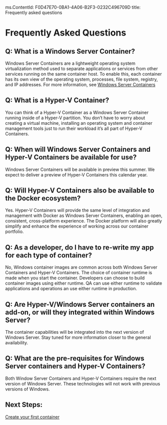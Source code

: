 ms.ContentId: F0D47E70-0BA1-4A06-B2F3-0232C496709D
title: Frequently asked questions


# Frequently Asked Questions

## Q: What is a Windows Server Container?  ##

Windows Server Containers are a lightweight operating system virtualization method used to separate applications or services from other services running on the same container host. To enable this, each container has its own view of the operating system, processes, file system, registry, and IP addresses. For more information, see [Windows Server Containers](about_overview.md) 


## Q: What is a Hyper-V Container?  ##

You can think of a Hyper-V Container as a Windows Server Container running inside of a Hyper-V partition. You don’t have to worry about creating a virtual machine, installing an operating system and container management tools just to run their workload it’s all part of Hyper-V Containers. 


## Q: When will Windows Server Containers and Hyper-V Containers be available for use?  ##

<!-- check with marketing -->
Windows Server Containers will be available in preview this summer. We expect to deliver a preview of Hyper-V Containers this calendar year.   



## Q: Will Hyper-V Containers also be available to the Docker ecosystem?   ##

Yes. Hyper-V Containers will provide the same level of integration and management with Docker as Windows Server Containers, enabling an open, consistent, cross-platform experience. The Docker platform will also greatly simplify and enhance the experience of working across our container portfolio. 


## Q: As a developer, do I have to re-write my app for each type of container? ##
<!-- need to clarify the use of runtime - do you mean container type? -->
No, Windows container images are common across both Windows Server Containers and Hyper-V Containers. The choice of container runtime is made when you start the container. Developers can choose to build container images using either runtime. QA can use either runtime to validate applications and operations an use either runtime in production. 


## Q: Are Hyper-V/Windows Server containers an add-on, or will they integrated within Windows Server?  ##

The container capabilities will be integrated into the next version of Windows Server. Stay tuned for more information closer to the general availability.  


## Q: What are the pre-requisites for Windows Server containers and Hyper-V Containers?  ##

Both Window Server Containers and Hyper-V Containers require the next version of Windows Server. These technologies will not work with previous versions of Windows. 


## Next Steps:
[Create your first container](..\quick_start\hello_world.md)